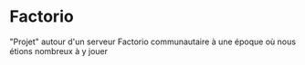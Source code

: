 # Factorio

"Projet" autour d'un serveur Factorio communautaire à une époque où nous étions nombreux à y jouer
